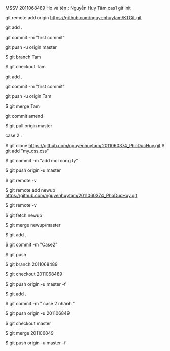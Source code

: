 MSSV 2011068489
Họ và tên : Nguyễn Huy Tâm
cas1 
git init 

git remote add origin https://github.com/nguyenhuytam/KTGit.git

git add .

git commit -m "first commit"

git push -u origin master




$ git branch Tam

$ git checkout Tam

git add .

git commit -m "first commit"


git push -u origin Tam




$ git merge Tam

git commit amend

$ git pull origin master







case 2 :

$ git clone https://github.com/nguyenhuytam/2011060374_PhoDucHuy.git
$ git add "my_css.css"


$ git commit -m "add moi cong ty"

$ git push origin -u master

$ git remote -v

$ git remote add newup https://github.com/nguyenhuytam/2011060374_PhoDucHuy.git

$ git remote -v


$ git fetch newup


$ git merge newup/master

$ git add .

$ git commit -m "Case2"


$ git push

$ git branch 2011068489


$ git checkout 2011068489




$ git push origin -u master -f


$ git add .


$ git commit -m " case 2 nhánh "


$ git push origin -u 201106849

$ git checkout master

$ git merge 201106849

$ git push origin -u master -f


